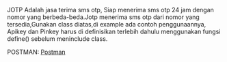JOTP Adalah jasa terima sms otp, Siap menerima sms otp 24 jam dengan nomor yang berbeda-beda.Jotp menerima sms otp dari nomor yang tersedia,Gunakan class diatas,di example ada contoh penggunaannya, Apikey dan Pinkey harus di definisikan terlebih dahulu menggunakan fungsi define() sebelum meninclude class.

POSTMAN: <a href="https://documenter.getpostman.com/view/13751573/UVRAKSye">Postman</a>
